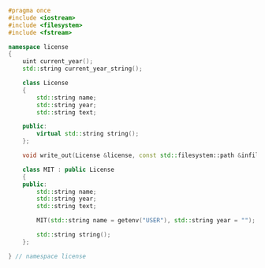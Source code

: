 <!-- Copyright ©2022 tristan-->

<!-- Permission is hereby granted, free of charge, to any person obtaining a copy of this software and associated documentation files (the “Software”), to deal in the Software without restriction, including without limitation the rights to use, copy, modify, merge, publish, distribute, sublicense, and/or sell copies of the Software, and to permit persons to whom the Software is furnished to do so, subject to the following conditions:-->

<!-- The above copyright notice and this permission notice shall be included in all copies or substantial portions of the Software.-->

<!-- THE SOFTWARE IS PROVIDED “AS IS”, WITHOUT WARRANTY OF ANY KIND, EXPRESS OR IMPLIED, INCLUDING BUT NOT LIMITED TO THE WARRANTIES OF MERCHANTABILITY, FITNESS FOR A PARTICULAR PURPOSE AND NONINFRINGEMENT. IN NO EVENT SHALL THE AUTHORS OR COPYRIGHT HOLDERS BE LIABLE FOR ANY CLAIM, DAMAGES OR OTHER LIABILITY, WHETHER IN AN ACTION OF CONTRACT, TORT OR OTHERWISE, ARISING FROM, OUT OF OR IN CONNECTION WITH THE SOFTWARE OR THE USE OR OTHER DEALINGS IN THE SOFTWARE.-->



```c++
#pragma once
#include <iostream>
#include <filesystem>
#include <fstream>

namespace license
{
    uint current_year();
    std::string current_year_string();

    class License
    {
        std::string name;
        std::string year;
        std::string text;

    public:
        virtual std::string string();
    };

    void write_out(License &license, const std::filesystem::path &infile, const std::filesystem::path &outfile);

    class MIT : public License
    {
    public:
        std::string name;
        std::string year;
        std::string text;

        MIT(std::string name = getenv("USER"), std::string year = "");

        std::string string();
    };

} // namespace license
```